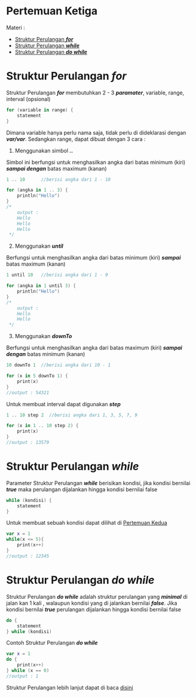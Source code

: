 # Pertemuan Ketiga

Materi :
- [Struktur Perulangan ***for***](#struktur-perulangan-for)
- [Struktur Perulangan ***while***](#struktur-perulangan-while)
- [Struktur Perulangan ***do while***](#struktur-perulangan-do-while)

Struktur Perulangan ***for***
======================

Struktur Perulangan ***for*** membutuhkan 2 - 3 ***paramater***, variable, range, interval (opsional)
```kotlin
for (variable in range) {
    statement
}
```

Dimana variable hanya perlu nama saja, tidak perlu di dideklarasi dengan ***var/var***.
Sedangkan range, dapat dibuat dengan 3 cara :

1. Menggunakan simbol ***..*** 
   
Simbol ini berfungsi untuk menghasilkan angka dari batas minimum (kiri) ***sampai dengan*** batas maximum (kanan) 
```kotlin
1 .. 10      //berisi angka dari 1 - 10

for (angka in 1 .. 3) {
    println("Hello")
}
/*
    output : 
    Hello
    Hello
    Hello
 */
```

2. Menggunakan ***until***

Berfungsi untuk menghasilkan angka dari batas minimum (kiri) ***sampai*** batas maximum (kanan)

```kotlin
1 until 10   //berisi angka dari 1 - 9

for (angka in 1 until 3) {
    println("Hello")
}
/*
    output : 
    Hello
    Hello
 */
```

3. Menggunakan ***downTo***

Berfungsi untuk menghasilkan angka dari batas maximum (kiri) ***sampai dengan*** batas minimum (kanan)

```kotlin
10 downTo 1  //berisi angka dari 10 - 1

for (x in 5 downTo 1) {
    print(x)
}
//output : 54321
```

Untuk membuat interval dapat digunakan ***step***

```kotlin
1 .. 10 step 2  //berisi angka dari 1, 3, 5, 7, 9

for (x in 1 .. 10 step 2) {
    print(x)
}
//output : 13579
```

Struktur Perulangan ***while***
======================

Parameter Struktur Perulangan ***while*** berisikan kondisi, jika kondisi bernilai ***true***
maka perulangan dijalankan hingga kondisi bernilai false

```kotlin
while (kondisi) {
    statement
}
```

Untuk membuat sebuah kondisi dapat dilihat di [Pertemuan Kedua](../pertemuan2)

```kotlin
var x = 1
while(x <= 5){
    print(x++)
}
//output : 12345
```

Struktur Perulangan ***do while***
======================

Struktur Perulangan ***do while*** adalah struktur perulangan yang ***minimal*** di jalan kan 1 kali
, walaupun kondisi yang di jalankan bernilai ***false***. Jika kondisi bernilai ***true*** perulangan dijalankan
hingga kondisi bernilai false

```kotlin
do {
    statement
} while (kondisi)
```

Contoh Struktur Perulangan ***do while***

```kotlin
var x = 1
do {
    print(x++)
} while (x == 0)
//output : 1
```

Struktur Perulangan lebih lanjut dapat di baca [disini](https://kotlinlang.org/docs/reference/control-flow.html#for-loops)